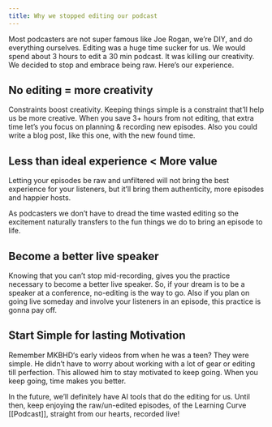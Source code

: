 ```yaml
---
title: Why we stopped editing our podcast
---
```

Most podcasters are not super famous like Joe Rogan, we’re DIY, and do everything ourselves. Editing was a huge time sucker for us. We would spend about 3 hours to edit a 30 min podcast. It was killing our creativity. We decided to stop and embrace being raw. Here’s our experience. 

## No editing = more creativity
Constraints boost creativity. Keeping things simple is a constraint that’ll help us be more creative. When you save 3+ hours from not editing, that extra time let’s you focus on planning & recording new episodes.  Also you could write a blog post, like this one, with the new found time.


## Less than ideal experience < More value
Letting your episodes be raw and unfiltered will not bring the best experience for your listeners, but it’ll bring them authenticity, more episodes and happier hosts.

As podcasters we don’t have to dread the time wasted editing so the excitement naturally transfers to the fun things we do to bring an episode to life.


##  Become a better live speaker 
Knowing that you can’t stop mid-recording, gives you the practice necessary to become a better live speaker. So, if your dream is to be a speaker at a conference, no-editing is the way to go.  Also if you plan on going live someday and involve your listeners in an episode, this practice is gonna pay off.

## Start Simple for lasting Motivation 
Remember MKBHD‘s early videos from when he was a teen? They were simple. He didn’t have to worry about working with a lot of gear or editing till perfection. This allowed him to stay motivated to keep going. When you keep going, time makes you better.

In the future, we’ll definitely have AI tools that do the editing for us. Until then, keep enjoying the raw/un-edited episodes, of the Learning Curve [[Podcast]], straight from our hearts, recorded live!
